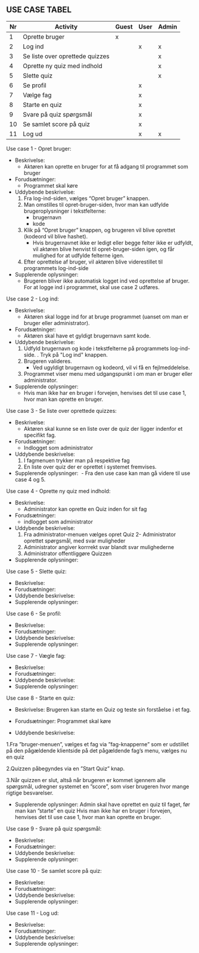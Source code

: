 ## USE CASE TABEL

| Nr | Activity                        | Guest  | User | Admin | 
|----|---------------------------------|--------|------|-------| 
| 1 | Oprette bruger| x | | |
| 2 | Log ind | | x | x |
| 3 | Se liste over oprettede quizzes | | | x |
| 4 | Oprette ny quiz med indhold | | | x |
| 5 | Slette quiz | | | x |
| 6 | Se profil | | x | |
| 7 | Vælge fag | | x | |
| 8 | Starte en quiz | | x | |
| 9 | Svare på quiz spørgsmål | | x | |
| 10 | Se samlet score på quiz | | x |  |
| 11 | Log ud | | x | x |






Use case 1 - Opret bruger:
- Beskrivelse:
  - Aktøren	kan	oprette	en bruger for	at	få	adgang	til	programmet som bruger	
- Forudsætninger:
  - Programmet skal køre
- Uddybende beskrivelse:
  1. Fra log-ind-siden, vælges “Opret	bruger”	knappen.
  2. Man omstilles til opret-bruger-siden, hvor man kan udfylde brugeroplysninger i tekstfelterne:
      - brugernavn
      - kode
  3. Klik	på	“Opret	bruger” knappen, og brugeren vil blive oprettet (kodeord vil blive hashet). 
      - Hvis brugernavnet ikke er ledigt eller begge felter ikke er udfyldt, vil aktøren blive henvist til  opret-bruger-siden igen, og får mulighed for at udfylde felterne igen.
  4. Efter oprettelse af bruger, vil aktøren blive viderestillet til programmets log-ind-side	
- Supplerende oplysninger:
  - Brugeren	bliver	ikke	automatisk	logget	ind	ved	oprettelse af	bruger.	For	at logge ind i programmet,	skal	use	case	2	udføres.	

Use case 2 - Log ind:
- Beskrivelse: 
  - Aktøren	skal	logge	ind	for	at	bruge	programmet (uanset om man er bruger eller administrator).	
- Forudsætninger:
  - Aktøren	skal	have et	gyldigt	brugernavn	samt	kode.
- Uddybende beskrivelse:
  1. Udfyld brugernavn	og	kode	i	tekstfelterne	på	programmets	log-ind-side.
  . Tryk på "Log	ind" knappen.	
  3. Brugeren valideres.
      - Ved ugyldigt brugernavn og kodeord, vil vi få en fejlmeddelelse. 
  4. Programmet	 viser menu med udgangspunkt i om man er bruger eller administrator.
- Supplerende oplysninger:
  - Hvis man ikke har en bruger i forvejen, henvises	det	til	use	case	1,	hvor	man	kan	oprette	en	bruger.		

Use case 3 - Se liste over oprettede quizzes:
- Beskrivelse: 
  - Aktøren skal kunne se en liste over de quiz der ligger indenfor et specifikt fag. 
- Forudsætninger:
  - Indlogget som administrator 
- Uddybende beskrivelse:
  1. I fagmenuen trykker man på respektive fag 
  2. En liste over quiz der er oprettet i systemet fremvises. 
- Supplerende oplysninger:
  - Fra den use case kan man gå videre til use case 4 og 5. 

Use case 4 - Oprette ny quiz med indhold:
- Beskrivelse: 
  - Administrator kan oprette en Quiz inden for sit fag
- Forudsætninger: 
  - indlogget som administrator
- Uddybende beskrivelse:
  1. Fra administrator-menuen vælges opret Quiz
  2- Administrator oprettet spørgsmål, med svar muligheder
  3. Administrator angiver korrrekt svar blandt svar mulighederne 
  4. Administrator offentliggøre Quizzen
- Supplerende oplysninger:

Use case 5 - Slette quiz:
- Beskrivelse: 
- Forudsætninger:
- Uddybende beskrivelse:
- Supplerende oplysninger:

Use case 6 - Se profil:
- Beskrivelse: 
- Forudsætninger:
- Uddybende beskrivelse:
- Supplerende oplysninger:

Use case 7 - Vægle fag:
- Beskrivelse: 
- Forudsætninger:
- Uddybende beskrivelse:
- Supplerende oplysninger:

Use case 8 - Starte en quiz: 
- Beskrivelse: Brugeren kan starte en Quiz og teste sin forståelse i et fag. 

- Forudsætninger: Programmet skal køre

-	Uddybende beskrivelse:

1.Fra ”bruger-menuen”, vælges et fag via ”fag-knapperne” som er udstillet på den pågældende klientside 
på det pågældende fag’s menu, vælges nu en quiz 

2.Quizzen påbegyndes via en ”Start Quiz” knap.

3.Når quizzen er slut, altså når brugeren er kommet igennem alle spørgsmål, udregner systemet en ”score”, som viser brugeren hvor mange rigtige besvarelser. 

- Supplerende oplysninger:
Admin skal have oprettet en quiz til faget, før man kan ”starte” en quiz
Hvis man ikke har en bruger i forvejen, henvises	det	til	use	case	1,	hvor	man	kan	oprette	en	bruger.


Use case 9 - Svare på quiz spørgsmål:
- Beskrivelse: 
- Forudsætninger:
- Uddybende beskrivelse:
- Supplerende oplysninger:

Use case 10 - Se samlet score på quiz:
- Beskrivelse: 
- Forudsætninger:
- Uddybende beskrivelse:
- Supplerende oplysninger:

Use case 11 - Log ud:
- Beskrivelse: 
- Forudsætninger:
- Uddybende beskrivelse:
- Supplerende oplysninger:

